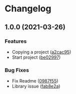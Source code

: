 # Changelog

## 1.0.0 (2021-03-26)


### Features

* Copying a project ([a2cac95](https://www.github.com/mauriciolauffer/github-action-test-01/commit/a2cac95a1287c36a59296550a244174ac7a950a8))
* Start project ([be02997](https://www.github.com/mauriciolauffer/github-action-test-01/commit/be02997374253844d1455878933b29514aef4dbb))


### Bug Fixes

* Fix Readme ([0987f55](https://www.github.com/mauriciolauffer/github-action-test-01/commit/0987f550df42588dd23014f02714077732b3dfe5))
* Library issue ([fab8e2a](https://www.github.com/mauriciolauffer/github-action-test-01/commit/fab8e2aca054bf7a2f235510ed73dfcb67f8d944))
